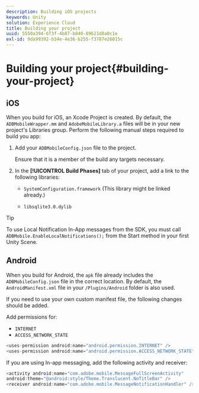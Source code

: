 ```yaml
---
description: Building iOS projects
keywords: Unity
solution: Experience Cloud
title: Building your project
uuid: 5550a394-6f3f-4b87-b840-89621d8a0c1e
exl-id: 9da99392-b34e-4e36-b255-f3787e26015c
---
```

# Building your project{#building-your-project}

## iOS

When you build for iOS, an Xcode Project is created. By default, the `ADBMobileWrapper.mm` and  `AdobeMobileLibrary.a` files will be in your new project's Libraries group. Perform the following manual steps required to build you app:

1. Add your `ADBMobileConfig.json` file to the project.

   Ensure that it is a member of the build any targets necessary.

1. In the **[!UICONTROL Build Phases]** tab of your project, add a link to the following libraries:

   * `SystemConfiguration.framework`
      (This library might be linked already.)

   * `libsqlite3.0.dylib`

>[!TIP]
>
>To use Local Notification In-App messages from the SDK, you must call `ADBMobile.EnableLocalNotifications();` from the Start method in your first Unity Scene.

## Android

When you build for Android, the `apk` file already includes the `ADBMobileConfig.json` file in the correct location. By default, the `AndroidManifest.xml` file in your `/Plugins/Android` folder is also used.

If you need to use your own custom manifest file, the following changes should be added.

Add permissions for:

* `INTERNET`
* `ACCESS_NETWORK_STATE`

```java
<uses-permission android:name="android.permission.INTERNET" />
<uses-permission android:name="android.permission.ACCESS_NETWORK_STATE" />
```

If you are using In-app messaging, add the following activity and receiver:

```java
<activity android:name="com.adobe.mobile.MessageFullScreenActivity"  
android:theme="@android:style/Theme.Translucent.NoTitleBar" />
<receiver android:name="com.adobe.mobile.MessageNotificationHandler" />
```
